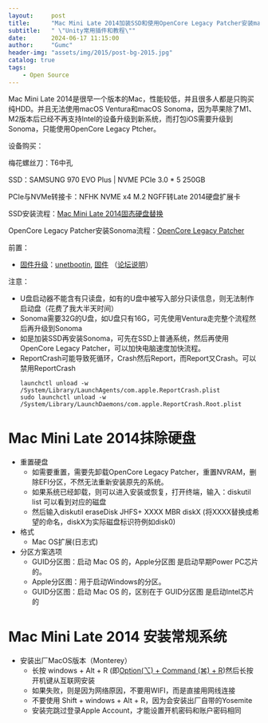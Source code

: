 ```yaml
---
layout:     post
title:      "Mac Mini Late 2014加装SSD和使用OpenCore Legacy Patcher安装macOS Sonoma"
subtitle:   " \"Unity常用插件和教程\""
date:       2024-06-17 11:15:00
author:     "Gumc"
header-img: "assets/img/2015/post-bg-2015.jpg"
catalog: true
tags:
    - Open Source
---
```

Mac Mini Late 2014是很早一个版本的Mac，性能较低，并且很多人都是只购买纯HDD。并且无法使用macOS Ventura和macOS Sonoma，因为苹果除了M1、M2版本后已经不再支持Intel的设备升级到新系统，而打包iOS需要升级到Sonoma，只能使用OpenCore Legacy Ptcher。

设备购买：

梅花螺丝刀：T6中孔

SSD：SAMSUNG 970 EVO Plus | NVME PCIe 3.0 * 5  250GB

PCIe与NVMe转接卡：NFHK NVME x4 M.2 NGFF转Late 2014硬盘扩展卡

SSD安装流程：[Mac Mini Late 2014固态硬盘替换](https://zh.ifixit.com/Guide/2014%E5%B9%B4%E6%9C%AB%E6%AC%BE+Mac+Mini+%E5%9B%BA%E6%80%81%E7%A1%AC%E7%9B%98%E6%9B%BF%E6%8D%A2/32646)

OpenCore Legacy Patcher安装Sonoma流程：[OpenCore Legacy Patcher](https://dortania.github.io/OpenCore-Legacy-Patcher/INSTALLER.html)

前置：

* [固件升级](https://youroptibay.ru/manual/MacBook-manuals-index/macbook-retina-manuals/macbook-pro-retina-13-repair/macbook-pro-retina-13-late-2013-repair/ustanovka-ssd-samsung-970-evo-plus-v-mac/)：[unetbootin](https://unetbootin.github.io/), [固件](https://semiconductor.samsung.com/consumer-storage/support/tools/) （[论坛说明](https://forums.macrumors.com/threads/samsung-m-2-970-evo-plus-firmware-upgrade-problem-solved.2220069/)）

注意：

* U盘启动器不能含有只读盘，如有的U盘中被写入部分只读信息，则无法制作启动盘（花费了我大半天时间）
* Sonoma需要32G的U盘，如U盘只有16G，可先使用Ventura走完整个流程然后再升级到Sonoma
* 如是加装SSD再安装Sonoma，可先在SSD上普通系统，然后再使用OpenCore Legacy Patcher，可以加快电脑速度加快流程。
* ReportCrash可能导致死循环，Crash然后Report，而Report又Crash。可以禁用ReportCrash
  ```
  launchctl unload -w /System/Library/LaunchAgents/com.apple.ReportCrash.plist
  sudo launchctl unload -w /System/Library/LaunchDaemons/com.apple.ReportCrash.Root.plist
  ```

# Mac Mini Late 2014抹除硬盘

- 重置硬盘
  - 如需要重置，需要先卸载OpenCore Legacy Patcher，重置NVRAM，删除EFI分区，不然无法重新安装原先的系统。
  - 如果系统已经卸载，则可以进入安装或恢复，打开终端，输入：diskutil list 可以看到对应的磁盘
  - 然后输入diskutil eraseDisk JHFS+ XXXX MBR diskX  (将XXXX替换成希望的命名，diskX为实际磁盘标识符例如disk0)
- 格式
  - Mac OS扩展(日志式)
- 分区方案选项
  - GUID分区图：启动 Mac OS 的，Apple分区图 是启动早期Power PC芯片的。
  - Apple分区图：用于启动Windows的分区。
  - GUID分区图：启动 Mac OS 的，区别在于 GUID分区图 是启动Intel芯片的

# Mac Mini Late 2014 安装常规系统

- 安装出厂MacOS版本（Monterey）
  - 长按 windows + Alt + R (即[Option(⌥) + Command (⌘) + R](https://support.apple.com/en-us/102603))然后长按开机键从互联网安装
  - 如果失败，则是因为网络原因，不要用WIFI，而是直接用网线连接
  - 不要使用 Shift + windows + Alt + R，因为会安装出厂自带的Yosemite
  - 安装完跳过登录Apple Account，才能设置开机密码和账户密码相同
